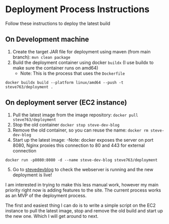 # Deployment Process Instructions

Follow these instructions to deploy the latest build

## On Development machine
1. Create the target JAR file for deployment using maven (from main branch): `mvn clean package`
2. Build the deployment container using docker `buildx` (I use buildx to make sure the container runs on amd64)
   - Note: This is the process that uses the `Dockerfile`

```
docker buildx build --platform linux/amd64 --push -t steve763/deployment .
```

## On deployment server (EC2 instance)
1. Pull the latest image from the image repository: `docker pull steve763/deployment`
2. Stop the old container `docker stop steve-dev-blog`
3. Remove the old container, so you can reuse the name: `docker rm steve-dev-blog`
4. Start up the latest image:
   -Note: docker exposes the server on port 8080, Nginx proxies this connection to 80 and 443 for external connection
```
docker run -p8080:8080 -d --name steve-dev-blog steve763/deployment
```
5. Go to [stevedevblog](https://stevedevblog.com) to check the webserver is running and the new deployment is live!

I am interested in trying to make this less manual work, however my main priority right now 
is adding features to the site. The current process works as an MVP of the deployment process.

The first and easiest thing I can do is to write a simple script on the EC2 instance to pull the
latest image, stop and remove the old build and start up the new one. Which I will get around to
next.